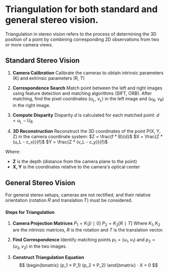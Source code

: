 # Triangulation for both standard and general stereo vision.
Triangulation in stereo vision refers to the process of determining the 3D position of a point by combining corresponding 2D observations from two or more camera views.

## Standard Stereo Vision
1. **Camera Calibration**
Calibrate the cameras to obtain intrinsic parameters (K) and extrinsic parameters (R, T)

2. **Correspondence Search**
Match point between the left and right images using feature detection and matching algorithms (SIFT, ORB). After matching, find the pixel coordinates ($u_L$, $v_L$) in the left image and ($u_R$, $v_R$) in the right image.

3. **Compute Disparity**
Disparity $d$ is calculated for each matched point:
$d = u_L - U_R$

4. **3D Reconstruction**
Reconstruct the 3D coordinates of the point P(X, Y, Z) in the camera coordinate system:
$Z = \frac{f * B}{d}$
$X = \frac{Z * (u_L - c_x)}{f}$
$Y = \frac{Z * (v_L - c_y)}{f}$

Where:
- **Z** is the depth (distance from the camera plane to the point)
- **X, Y** is the coordinates relative to the camera's optical center

## General Stereo Vision
For general stereo setups, cameras are not rectified, and their relative orientation (rotation 𝑅 and translation 𝑇) must be considered.

#### Steps for Triangulation
1. **Camera Projection Matrices**
$P_1 = K_1[I∣0]$
$P_2 = K_2[R∣T]$
Where $K_1, K_2$ are the intrinsic matrices, $R$ is the rotation and $T$ is the translation vector.

2. **Find Correspondence**
Identify matching points $p_1 = (u_1, v_1)$ and $p_2 = (u_2, v_2)$ in the two images.

3. **Construct Triangulation Equation**
$$
\begin{bmatrix}
(p_1 × P_1)
(p_2 × P_2)
\end{bmatrix}
⋅ X = 0
$$
